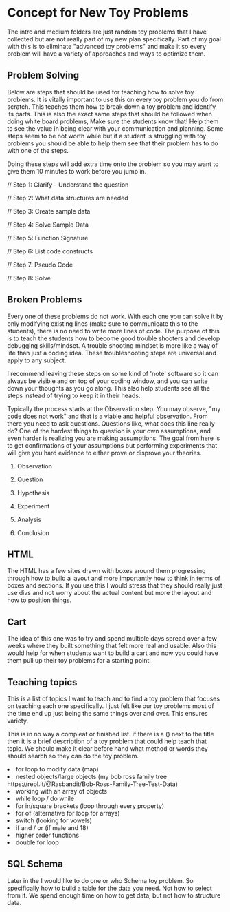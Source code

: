 # Concept for New Toy Problems

The intro and medium folders are just random toy problems that I have collected but are not really part of my new plan specifically. Part of my goal with this is to eliminate "advanced toy problems" and make it so every problem will have a variety of approaches and ways to optimize them.

## Problem Solving

Below are steps that should be used for teaching how to solve toy problems. It is vitally important to use this on every toy problem you do from scratch. This teaches them how to break down a toy problem and identify its parts. This is also the exact same steps that should be followed when doing white board problems, Make sure the students know that! Help them to see the value in being clear with your communication and planning. Some steps seem to be not worth while but if a student is struggling with toy problems you should be able to help them see that their problem has to do with one of the steps.

Doing these steps will add extra time onto the problem so you may want to give them 10 minutes to work before you jump in.

// Step 1: Clarify - Understand the question

// Step 2: What data structures are needed

// Step 3: Create sample data

// Step 4: Solve Sample Data

// Step 5: Function Signature

// Step 6: List code constructs

// Step 7: Pseudo Code

// Step 8: Solve

## Broken Problems

Every one of these problems do not work. With each one you can solve it by only modifying existing lines (make sure to communicate this to the students), there is no need to write more lines of code. The purpose of this is to teach the students how to become good trouble shooters and develop debugging skills/mindset. A trouble shooting mindset is more like a way of life than just a coding idea. These troubleshooting steps are universal and apply to any subject.

I recommend leaving these steps on some kind of 'note' software so it can always be visible and on top of your coding window, and you can write down your thoughts as you go along. This also help students see all the steps instead of trying to keep it in their heads.

Typically the process starts at the Observation step. You may observe, "my code does not work" and that is a viable and helpful observation. From there you need to ask questions. Questions like, what does this line really do? One of the hardest things to question is your own assumptions, and even harder is realizing you are making assumptions. The goal from here is to get confirmations of your assumptions but performing experiments that will give you hard evidence to either prove or disprove your theories.

1. Observation

2. Question

3. Hypothesis

4. Experiment

5. Analysis

6. Conclusion

## HTML

The HTML has a few sites drawn with boxes around them progressing through how to build a layout and more importantly how to think in terms of boxes and sections. If you use this I would stress that they should really just use divs and not worry about the actual content but more the layout and how to position things.

## Cart

The idea of this one was to try and spend multiple days spread over a few weeks where they built something that felt more real and usable. Also this would help for when students want to build a cart and now you could have them pull up their toy problems for a starting point.

## Teaching topics

This is a list of topics I want to teach and to find a toy problem that focuses on teaching each one specifically. I just felt like our toy problems most of the time end up just being the same things over and over. This ensures variety.

This is in no way a compleat or finished list. if there is a () next to the title then it is a brief description of a toy problem that could help teach that topic. We should make it clear before hand what method or words they should search so they can do the toy problem.

<li>for loop to modify data (map)</li>
<li>nested objects/large objects (my bob ross family tree https://repl.it/@Rasbandit/Bob-Ross-Family-Tree-Test-Data)</li>
<li>working with an array of objects</li>
<li>while loop / do while</li>
<li>for in/square brackets (loop through every property)</li>
<li>for of (alternative for loop for arrays)</li>
<li>switch (looking for vowels)</li>
<li>if and / or (if male and 18)</li>
<li>higher order functions</li>
<li>double for loop</li>

## SQL Schema

Later in the I would like to do one or who Schema toy problem. So specifically how to build a table for the data you need. Not how to select from it. We spend enough time on how to get data, but not how to structure data.
